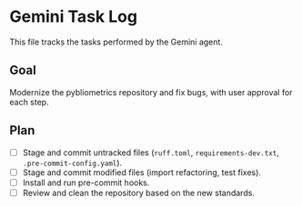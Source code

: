 # Gemini Task Log

This file tracks the tasks performed by the Gemini agent.

## Goal

Modernize the pybliometrics repository and fix bugs, with user approval for each step.

## Plan

- [ ] Stage and commit untracked files (`ruff.toml`, `requirements-dev.txt`, `.pre-commit-config.yaml`).
- [ ] Stage and commit modified files (import refactoring, test fixes).
- [ ] Install and run pre-commit hooks.
- [ ] Review and clean the repository based on the new standards.
